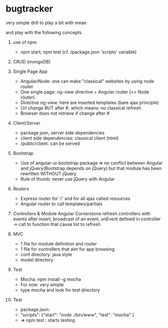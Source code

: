 # bugtracker
very simple drill to play a bit with mean

and play with the following concepts

1.  use of npm  
    *   npm start; npm test (cf. /package.json 'scripts' variable)

 
2.  CRUD (mongoDB)


3.  Single Page App
    *   Angular/Node: one can make "classical" websites by using node router
    *   One single page: ng-view directive + Angular router (<> Node router).
    *   Directive ng-view: here are inserted templates (bare ajax principle)
    *   Url change BUT after #, which means: no classical refresh
    *   Browser does not retrieve if change after #


3.  Client/Server
    *   package json, server side dependencies
    *   client side dependencies: classical client (html)
    *   /public/client: can be served


4.  Bootstrap
    *   Use of  angular-ui-bootstrap package => no conflict between Angular and jQuery(Bootstrap depends on jQuery) but that module has been rewritten WITHOUT jQuery
    *   Rule of thumb: never use jQuery with Angular


5.  Routers
    *   Express router  for '/' and for all ajax called resources 
    *   Angular router to call templates/partials


6.  Controllers & Module
Angular Cornerstone
refresh controllers with events
after insert, broadcast of an event, onEvent defined in controller -> call to function that cause list to refresh


7.  MVC 
    *   1 file for module definition and router
    *   1 file for controllers that aim for app browsing
    *   conf directory: java style
    *   model directory


8.  Test
    *   Mocha: npm install -g mocha
    *   For now: very simple
    *   type mocha and look for test directory

9.  Test
    *   package.json:  
    *   "scripts": {"start": "node ./bin/www",  "test": "mocha" }  
    *   => npm test : starts testing

